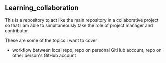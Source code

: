 ## Learning_collaboration
This is a repository to act like the main repository in a collaborative project so that I am able to simultaneously take the role of project manager and contributor.

These are some of the topics I want to cover
* workflow between local repo, repo on personal GitHub account, repo on other person's GitHub account
